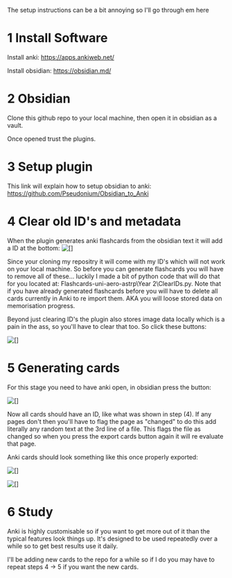 
The setup instructions can be a bit annoying so I'll go through em here


# 1 Install Software

Install anki: https://apps.ankiweb.net/

Install obsidian: https://obsidian.md/

# 2 Obsidian

Clone this github repo to your local machine, then open it in obsidian as a vault.

Once opened trust the plugins.

# 3 Setup plugin

This link will explain how to setup obsidian to anki: https://github.com/Pseudonium/Obsidian_to_Anki

# 4 Clear old ID's and metadata

When the plugin generates anki flashcards from the obsidian text it will add a ID at the bottom:
![[]](https://cdn.discordapp.com/attachments/1061627987860140064/1094929014390538260/image.png)

Since your cloning my repositry it will come with my ID's which will not work on your local machine. So before you can generate flashcards you will have to remove all of these... luckily I made a bit of python code that will do that for you located at: Flashcards-uni-aero-astrp\Year 2\ClearIDs.py. Note that if you have already generated flashcards before you will have to delete all cards currently in Anki to re import them. AKA you will loose stored data on memorisation progress.

Beyond just clearing ID's the plugin also stores image data locally which is a pain in the ass, so you'll have to clear that too. So click these buttons:

![[]](https://cdn.discordapp.com/attachments/1061627987860140064/1094930248782581830/image.png)

# 5 Generating cards

For this stage you need to have anki open, in obsidian press the button: 

![[]](https://cdn.discordapp.com/attachments/1061627987860140064/1094930881237491752/image.png)

Now all cards should have an ID, like what was shown in step (4). If any pages don't then you'll have to flag the page as "changed" to do this add literally any random text at the 3rd line of a file. This flags the file as changed so when you press the export cards button again it will re evaluate that page.

Anki cards should look something like this once properly exported:

![[]](https://cdn.discordapp.com/attachments/1061627987860140064/1094930659010674758/image.png)

![[]](https://cdn.discordapp.com/attachments/1061627987860140064/1094932310081679410/image.png)

# 6 Study

Anki is highly customisable so if you want to get more out of it than the typical features look things up. It's designed to be used repeatedly over a while so to get best results use it daily.

I'll be adding new cards to the repo for a while so if I do you may have to repeat steps 4 -> 5 if you want the new cards.
